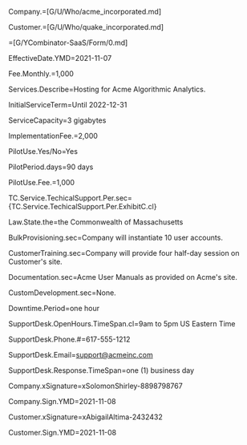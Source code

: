 
Company.=[G/U/Who/acme_incorporated.md]

Customer.=[G/U/Who/quake_incorporated.md]

=[G/YCombinator-SaaS/Form/0.md]

EffectiveDate.YMD=2021-11-07

Fee.Monthly.$=$1,000

Services.Describe=Hosting for Acme Algorithmic Analytics.

InitialServiceTerm=Until 2022-12-31

ServiceCapacity=3 gigabytes

ImplementationFee.$=$2,000

PilotUse.Yes/No=Yes

PilotPeriod.days=90 days

PilotUse.Fee.$=$1,000

TC.Service.TechicalSupport.Per.sec={TC.Service.TechicalSupport.Per.ExhibitC.cl}

Law.State.the=the Commonwealth of Massachusetts

BulkProvisioning.sec=Company will instantiate 10 user accounts.

CustomerTraining.sec=Company will provide four half-day session on Customer's site.

Documentation.sec=Acme User Manuals as provided on Acme's site.

CustomDevelopment.sec=None.

Downtime.Period=one hour

SupportDesk.OpenHours.TimeSpan.cl=9am to 5pm US Eastern Time

SupportDesk.Phone.#=617-555-1212

SupportDesk.Email=support@acmeinc.com

SupportDesk.Response.TimeSpan=one (1) business day

Company.xSignature=xSolomonShirley-8898798767

Company.Sign.YMD=2021-11-08

Customer.xSignature=xAbigailAltima-2432432

Customer.Sign.YMD=2021-11-08

